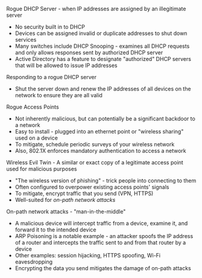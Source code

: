 Rogue DHCP Server - when IP addresses are assigned by an illegitimate server
- No security built in to DHCP
- Devices can be assigned invalid or duplicate addresses to shut down services
- Many switches include DHCP Snooping - examines all DHCP requests and only allows responses sent by authorized DHCP server
- Active Directory has a feature to designate "authorized" DHCP servers that will be allowed to issue IP addresses

Responding to a rogue DHCP server
- Shut the server down and renew the IP addresses of all devices on the network to ensure  they are all valid

Rogue Access Points
- Not inherently malicious, but can potentially be a significant backdoor to a network
- Easy to install - plugged into an ethernet point or "wireless sharing" used on a device
- To mitigate, schedule periodic surveys of your wireless network
- Also, 802.1X enforces mandatory authentication to access a network

Wireless Evil Twin - A similar or exact copy of a legitimate access point used for malicious purposes
- "The wireless version of phishing" - trick people into connecting to them
- Often configured to overpower existing access points' signals
- To mitigate, encrypt traffic that you send (VPN, HTTPS)
- Well-suited for *on-path network attacks*

On-path network attacks - "man-in-the-middle"
- A malicious device will intercept traffic from a device, examine it, and forward it to the intended device
- ARP Poisoning is a notable example - an attacker spoofs the IP address of a router and intercepts the traffic sent to and from that router by a device
- Other examples: session hijacking, HTTPS spoofing, Wi-Fi eavesdropping
- Encrypting the data you send mitigates the damage of on-path attacks